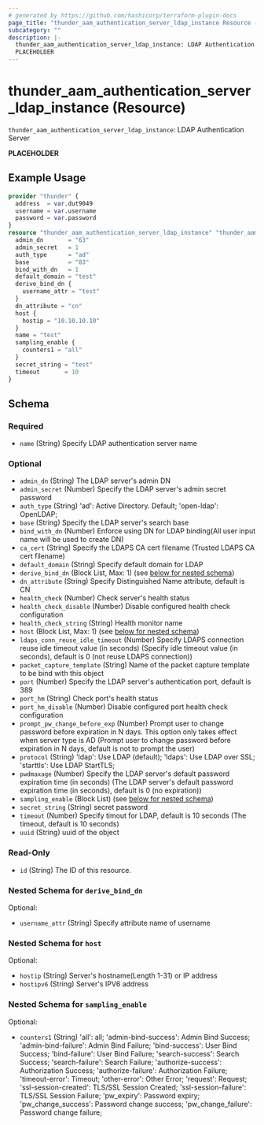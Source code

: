 ```yaml
---
# generated by https://github.com/hashicorp/terraform-plugin-docs
page_title: "thunder_aam_authentication_server_ldap_instance Resource - terraform-provider-thunder"
subcategory: ""
description: |-
  thunder_aam_authentication_server_ldap_instance: LDAP Authentication Server
  PLACEHOLDER
---
```


# thunder_aam_authentication_server_ldap_instance (Resource)

`thunder_aam_authentication_server_ldap_instance`: LDAP Authentication Server

__PLACEHOLDER__

## Example Usage

```terraform
provider "thunder" {
  address  = var.dut9049
  username = var.username
  password = var.password
}
resource "thunder_aam_authentication_server_ldap_instance" "thunder_aam_authentication_server_ldap_instance" {
  admin_dn       = "63"
  admin_secret   = 1
  auth_type      = "ad"
  base           = "83"
  bind_with_dn   = 1
  default_domain = "test"
  derive_bind_dn {
    username_attr = "test"
  }
  dn_attribute = "cn"
  host {
    hostip = "10.10.10.10"
  }
  name = "test"
  sampling_enable {
    counters1 = "all"
  }
  secret_string = "test"
  timeout       = 10
}
```

<!-- schema generated by tfplugindocs -->
## Schema

### Required

- `name` (String) Specify LDAP authentication server name

### Optional

- `admin_dn` (String) The LDAP server's admin DN
- `admin_secret` (Number) Specify the LDAP server's admin secret password
- `auth_type` (String) 'ad': Active Directory. Default; 'open-ldap': OpenLDAP;
- `base` (String) Specify the LDAP server's search base
- `bind_with_dn` (Number) Enforce using DN for LDAP binding(All user input name will be used to create DN)
- `ca_cert` (String) Specify the LDAPS CA cert filename (Trusted LDAPS CA cert filename)
- `default_domain` (String) Specify default domain for LDAP
- `derive_bind_dn` (Block List, Max: 1) (see [below for nested schema](#nestedblock--derive_bind_dn))
- `dn_attribute` (String) Specify Distinguished Name attribute, default is CN
- `health_check` (Number) Check server's health status
- `health_check_disable` (Number) Disable configured health check configuration
- `health_check_string` (String) Health monitor name
- `host` (Block List, Max: 1) (see [below for nested schema](#nestedblock--host))
- `ldaps_conn_reuse_idle_timeout` (Number) Specify LDAPS connection reuse idle timeout value (in seconds) (Specify idle timeout value (in seconds), default is 0 (not reuse LDAPS connection))
- `packet_capture_template` (String) Name of the packet capture template to be bind with this object
- `port` (Number) Specify the LDAP server's authentication port, default is 389
- `port_hm` (String) Check port's health status
- `port_hm_disable` (Number) Disable configured port health check configuration
- `prompt_pw_change_before_exp` (Number) Prompt user to change password before expiration in N days. This option only takes effect when server type is AD (Prompt user to change password before expiration in N days, default is not to prompt the user)
- `protocol` (String) 'ldap': Use LDAP (default); 'ldaps': Use LDAP over SSL; 'starttls': Use LDAP StartTLS;
- `pwdmaxage` (Number) Specify the LDAP server's default password expiration time (in seconds) (The LDAP server's default password expiration time (in seconds), default is 0 (no expiration))
- `sampling_enable` (Block List) (see [below for nested schema](#nestedblock--sampling_enable))
- `secret_string` (String) secret password
- `timeout` (Number) Specify timout for LDAP, default is 10 seconds (The timeout, default is 10 seconds)
- `uuid` (String) uuid of the object

### Read-Only

- `id` (String) The ID of this resource.

<a id="nestedblock--derive_bind_dn"></a>
### Nested Schema for `derive_bind_dn`

Optional:

- `username_attr` (String) Specify attribute name of username


<a id="nestedblock--host"></a>
### Nested Schema for `host`

Optional:

- `hostip` (String) Server's hostname(Length 1-31) or IP address
- `hostipv6` (String) Server's IPV6 address


<a id="nestedblock--sampling_enable"></a>
### Nested Schema for `sampling_enable`

Optional:

- `counters1` (String) 'all': all; 'admin-bind-success': Admin Bind Success; 'admin-bind-failure': Admin Bind Failure; 'bind-success': User Bind Success; 'bind-failure': User Bind Failure; 'search-success': Search Success; 'search-failure': Search Failure; 'authorize-success': Authorization Success; 'authorize-failure': Authorization Failure; 'timeout-error': Timeout; 'other-error': Other Error; 'request': Request; 'ssl-session-created': TLS/SSL Session Created; 'ssl-session-failure': TLS/SSL Session Failure; 'pw_expiry': Password expiry; 'pw_change_success': Password change success; 'pw_change_failure': Password change failure;


